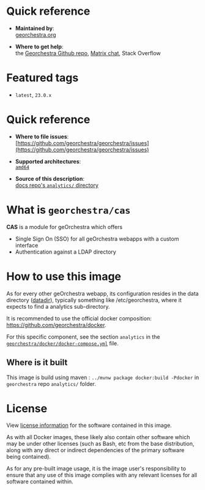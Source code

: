 # Quick reference

-    **Maintained by**:  
      [georchestra.org](https://www.georchestra.org/)

-    **Where to get help**:  
     the [Georchestra Github repo](https://github.com/georchestra/georchestra), [Matrix chat](https://matrix.to/#/#georchestra:libera.chat), Stack Overflow

# Featured tags

- `latest`, `23.0.x`

# Quick reference

-	**Where to file issues**:  
     [https://github.com/georchestra/georchestra/issues](https://github.com/georchestra/georchestra/issues)

-	**Supported architectures**:   
     [`amd64`](https://hub.docker.com/r/amd64/docker/)

-	**Source of this description**:  
     [docs repo's `analytics/` directory](https://github.com/georchestra/georchestra/blob/master/analytics/DOCKER_HUB.md)

# What is `georchestra/cas`

**CAS** is a module for geOrchestra which offers
- Single Sign On (SSO) for all geOrchestra webapps with a custom interface
- Authentication against a LDAP directory

# How to use this image

As for every other geOrchestra webapp, its configuration resides in the data directory ([datadir](https://github.com/georchestra/datadir)), typically something like /etc/georchestra, where it expects to find a analytics sub-directory.

It is recommended to use the official docker composition: https://github.com/georchestra/docker.

For this specific component, see the section `analytics` in the [`georchestra/docker/docker-compose.yml`](https://github.com/georchestra/docker/blob/master/docker-compose.yml) file.

## Where is it built

This image is build using maven : `../mvnw package docker:build -Pdocker` in `georchestra` repo `analytics/` folder.

# License

View [license information](https://www.georchestra.org/software.html) for the software contained in this image.

As with all Docker images, these likely also contain other software which may be under other licenses (such as Bash, etc from the base distribution, along with any direct or indirect dependencies of the primary software being contained).

[//]: # (Some additional license information which was able to be auto-detected might be found in [the `repo-info` repository's georchestra/ directory]&#40;&#41;.)

As for any pre-built image usage, it is the image user's responsibility to ensure that any use of this image complies with any relevant licenses for all software contained within.